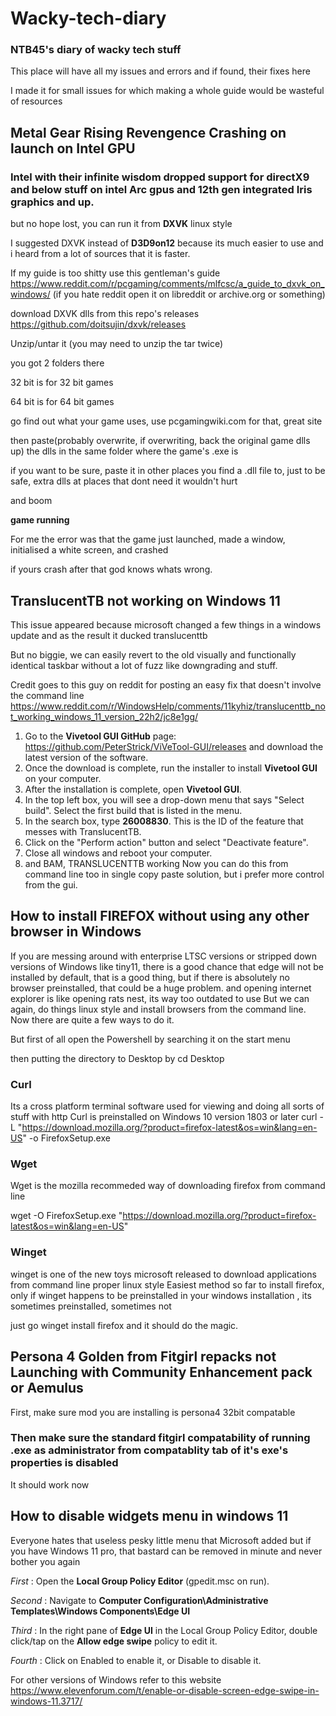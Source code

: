 # Wacky-tech-diary
### NTB45's diary of wacky tech stuff
This place will have all my issues and errors and if found, their fixes here

I made it for small issues for which making a whole guide would be wasteful of resources


## Metal Gear Rising Revengence Crashing on launch on Intel GPU

### Intel with their infinite wisdom dropped support for directX9 and below stuff on intel Arc gpus and 12th gen integrated Iris graphics and up.

but no hope lost, you can run it from **DXVK** linux style

I suggested DXVK instead of **D3D9on12** because its much easier to use and i heard from a lot of sources that it is faster.

If my guide is too shitty use this gentleman's guide https://www.reddit.com/r/pcgaming/comments/mlfcsc/a_guide_to_dxvk_on_windows/  (if you hate reddit open it on libreddit or archive.org or something)



download DXVK dlls from this repo's releases https://github.com/doitsujin/dxvk/releases

Unzip/untar it (you may need to unzip the tar twice)

you got 2 folders there

32 bit is for 32 bit games

64 bit is for 64 bit games

go find out what your game uses, use pcgamingwiki.com for that, great site

then paste(probably overwrite, if overwriting, back the original game dlls up) the dlls in the same folder where the game's .exe is

if you want to be sure, paste it in other places you find a .dll file to, just to be safe, extra dlls at places that dont need it wouldn't hurt

and boom

**game running**

For me the error was that the game just launched, made a window, initialised a white screen, and crashed

if yours crash after that god knows whats wrong.

## TranslucentTB not working on Windows 11
This issue appeared because microsoft changed a few things in a windows update and as the result it ducked translucenttb

But no biggie, we can easily revert to the old visually and functionally identical taskbar without a lot of fuzz like downgrading and stuff.

Credit goes to this guy on reddit for posting an easy fix that doesn't involve the command line 
https://www.reddit.com/r/WindowsHelp/comments/11kyhiz/translucenttb_not_working_windows_11_version_22h2/jc8e1gg/

1.  Go to the **Vivetool GUI GitHub** page: https://github.com/PeterStrick/ViVeTool-GUI/releases and download the latest version of the software.
2.  Once the download is complete, run the installer to install **Vivetool GUI** on your computer.
3.  After the installation is complete, open **Vivetool GUI**.
4.  In the top left box, you will see a drop-down menu that says "Select build". Select the first build that is listed in the menu.
5.  In the search box, type **26008830**. This is the ID of the feature that messes with TranslucentTB.
6.  Click on the "Perform action" button and select "Deactivate feature".
7.  Close all windows and reboot your computer.
8. and BAM, TRANSLUCENTTB working
Now you can do this from command line too in single copy paste solution, but i prefer more control from the gui.

## How to install FIREFOX without using any other browser in Windows

If you are messing around with enterprise LTSC versions or stripped down versions of Windows like tiny11, there is a good chance that edge will not be installed by default, that is a good thing, but if there is absolutely no browser preinstalled, that could be a huge problem.
and opening internet explorer is like opening rats nest, its way too outdated to use
But we can again, do things linux style and install browsers from the command line.
Now there are quite a few ways to do it.

But first of all open the Powershell by searching it on the start menu

then putting the directory to Desktop by
	cd Desktop
### Curl
Its a cross platform terminal software used for viewing and doing all sorts of stuff with http
Curl is preinstalled on Windows 10 version 1803 or later
curl -L "https://download.mozilla.org/?product=firefox-latest&os=win&lang=en-US" -o FirefoxSetup.exe

### Wget
Wget is the mozilla recommeded way of downloading firefox from command line

wget -O FirefoxSetup.exe "https://download.mozilla.org/?product=firefox-latest&os=win&lang=en-US"

### Winget
winget is one of the new toys microsoft released to download applications from command line proper linux style
Easiest method so far to install firefox, only if winget happens to be preinstalled in your windows installation , its sometimes preinstalled, sometimes not

just go
	winget install firefox
and it should do the magic.



## Persona 4 Golden from Fitgirl repacks not Launching with Community Enhancement pack or Aemulus

First, make sure mod you are installing is persona4 32bit compatable 

### Then make sure the standard fitgirl compatability of running .exe as administrator from compatablity tab of it's exe's properties is disabled

It should work now


## How to disable widgets menu in windows 11

Everyone hates that useless pesky little menu that Microsoft added
but if you have Windows 11 pro, that bastard can be removed in minute and never bother you again

*First* : Open the **Local Group Policy Editor** (gpedit.msc on run).

*Second* : Navigate to **Computer Configuration\Administrative Templates\Windows Components\Edge UI**​

*Third* : In the right pane of **Edge UI** in the Local Group Policy Editor, double click/tap on the **Allow edge swipe** policy to edit it.

*Fourth* : Click on Enabled to enable it, or Disable to disable it.

For other versions of Windows refer to this website https://www.elevenforum.com/t/enable-or-disable-screen-edge-swipe-in-windows-11.3717/

